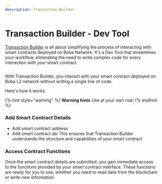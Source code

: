 ```yaml
---
description: Transaction Builder
---
```


# Transaction Builder - Dev Tool

[Transaction Builder](https://gateway.boba.network/devtools) is all about simplifying the process of interacting with smart contracts deployed on Boba Network. It's a Dev Tool that streamlines your workflow, eliminating the need to write complex code for every interaction with your smart contract.


<figure><img src="../../.gitbook/assets/how does it work developer.png" alt=""><figcaption></figcaption></figure>

With Transaction Builder, you interact with your smart contract deployed on Boba L2 network without writing a single line of code.

Here's how it works:

{% hint style="warning" %}
**Warning hints** Use at your own risk!
{% endhint %}

### Add Smart Contract Details
 - Add smart contract address
 - Add smart contract abi
This ensures that Transaction Builder understands the structure and capabilities of your smart contract

### Access Contract Functions
Once the smart contract details are submitted, you gain immediate access to the functions provided by your smart contract interface. These functions are ready for you to use, whether you need to read data from the blockchain or write new information
